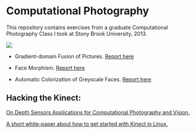 Computational Photography
=========================

This repository contains exercises from a graduate Computational Photography Class I took at Stony Brook University, 2013.

![](http://i.imgur.com/VuswUpV.png)

- Gradient-domain Fusion of Pictures.   [Report here](http://astro.sunysb.edu/steinkirch/reviews/comp_hw2.pdff)

- Face Morphism.  [Report here](http://astro.sunysb.edu/steinkirch/reviews/comp_hw3.pdf)

- Automatic Colorization of Greyscale Faces.  [Report here](https://github.com/mariwahl/Computational_Photography)


Hacking the Kinect:
-------------------

[On Depth Sensors Applications for Computational Photography and Vision.](http://astro.sunysb.edu/steinkirch/reviews/kin_pho.pdf)

[A short white-paper about how to get started with Kinect in Linux.](http://astro.sunysb.edu/steinkirch/reviews/review_kinect_marina.pdf)